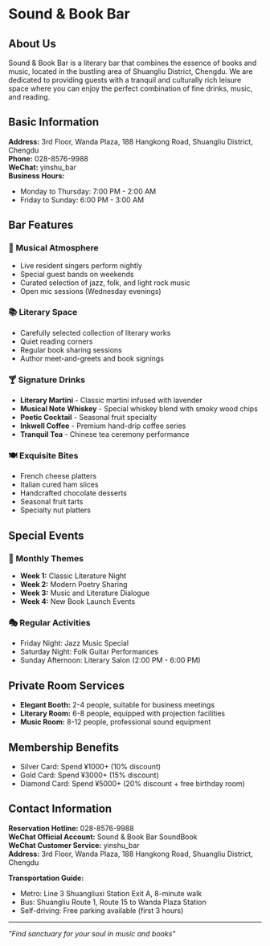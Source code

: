 # Sound & Book Bar

## About Us

Sound & Book Bar is a literary bar that combines the essence of books and music, located in the bustling area of Shuangliu District, Chengdu. We are dedicated to providing guests with a tranquil and culturally rich leisure space where you can enjoy the perfect combination of fine drinks, music, and reading.

## Basic Information

**Address:** 3rd Floor, Wanda Plaza, 188 Hangkong Road, Shuangliu District, Chengdu  
**Phone:** 028-8576-9988  
**WeChat:** yinshu_bar  
**Business Hours:** 
- Monday to Thursday: 7:00 PM - 2:00 AM
- Friday to Sunday: 6:00 PM - 3:00 AM

## Bar Features

### 🎵 Musical Atmosphere
- Live resident singers perform nightly
- Special guest bands on weekends
- Curated selection of jazz, folk, and light rock music
- Open mic sessions (Wednesday evenings)

### 📚 Literary Space
- Carefully selected collection of literary works
- Quiet reading corners
- Regular book sharing sessions
- Author meet-and-greets and book signings

### 🍸 Signature Drinks
- **Literary Martini** - Classic martini infused with lavender
- **Musical Note Whiskey** - Special whiskey blend with smoky wood chips
- **Poetic Cocktail** - Seasonal fruit specialty
- **Inkwell Coffee** - Premium hand-drip coffee series
- **Tranquil Tea** - Chinese tea ceremony performance

### 🍽️ Exquisite Bites
- French cheese platters
- Italian cured ham slices
- Handcrafted chocolate desserts
- Seasonal fruit tarts
- Specialty nut platters

## Special Events

### 📖 Monthly Themes
- **Week 1:** Classic Literature Night
- **Week 2:** Modern Poetry Sharing
- **Week 3:** Music and Literature Dialogue
- **Week 4:** New Book Launch Events

### 🎭 Regular Activities
- Friday Night: Jazz Music Special
- Saturday Night: Folk Guitar Performances
- Sunday Afternoon: Literary Salon (2:00 PM - 6:00 PM)

## Private Room Services

- **Elegant Booth:** 2-4 people, suitable for business meetings
- **Literary Room:** 6-8 people, equipped with projection facilities
- **Music Room:** 8-12 people, professional sound equipment

## Membership Benefits

- Silver Card: Spend ¥1000+ (10% discount)
- Gold Card: Spend ¥3000+ (15% discount)
- Diamond Card: Spend ¥5000+ (20% discount + free birthday room)

## Contact Information

**Reservation Hotline:** 028-8576-9988  
**WeChat Official Account:** Sound & Book Bar SoundBook  
**WeChat Customer Service:** yinshu_bar  
**Address:** 3rd Floor, Wanda Plaza, 188 Hangkong Road, Shuangliu District, Chengdu  

**Transportation Guide:**
- Metro: Line 3 Shuangliuxi Station Exit A, 8-minute walk
- Bus: Shuangliu Route 1, Route 15 to Wanda Plaza Station
- Self-driving: Free parking available (first 3 hours)

---

*"Find sanctuary for your soul in music and books"*